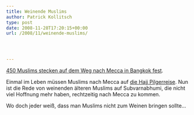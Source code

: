 ```yaml
---
title: Weinende Muslims
author: Patrick Kollitsch
type: post
date: 2008-11-28T17:20:15+00:00
url: /2008/11/weinende-muslims/




---
```

[450 Muslims stecken auf dem Weg nach Mecca in Bangkok fest][1]. 

Einmal im Leben m&uuml;ssen Muslims nach Mecca auf [die Hajj Pilgerreise][2]. Nun ist die Rede von weinenden &auml;lteren Muslims auf Subvarnabhumi, die nicht viel Hoffnung mehr haben, rechtzeitig nach Mecca zu kommen.

Wo doch jeder wei&szlig;, dass man Muslims nicht zum Weinen bringen sollte...

 [1]: http://www.upi.com/Top_News/2008/11/28/Muslims_seek_travel_permission_in_Thailand/UPI-52361227904986/
 [2]: http://en.wikipedia.org/wiki/Haj